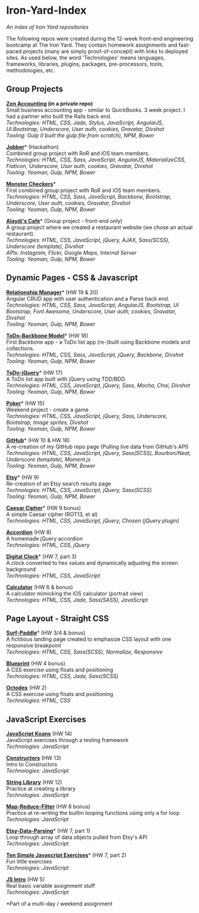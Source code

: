 # Iron-Yard-Index
*An index of Iron Yard repositories*

The following repos were created during the 12-week front-end engineering bootcamp at The Iron Yard.  They contain homework assignments and fast-paced projects (many are simply proof-of-concept) with links to deployed sites.  As used below, the word 'Technologies' means languages, frameworks, libraries, plugins, packages, pre-processors, tools, methodologies, etc.

## Group Projects

**[Zen Accounting](http://development.bholben-zen.divshot.io) (in a private repo)**  
Small business accounting app - similar to QuickBooks.  3 week project.  I had a partner who built the Rails back end.  
*Technologies: HTML, CSS, Jade, Stylus, JavaScript, AngularJS, UI.Bootstrap, Underscore, User auth, cookies, Gravatar, Divshot*  
*Tooling: Gulp (I built the gulp file from scratch), NPM, Bower*  

**[Jobber](https://github.com/bholben/Jobber)*** (Hackathon)  
Combined group project with RoR and iOS team members.  
*Technologies: HTML, CSS, Sass, JavaScript, AngularJS, MaterializeCSS, Flaticon, Underscore, User auth, cookies, Gravatar, Divshot*  
*Tooling: Yeoman, Gulp, NPM, Bower*  

**[Monster Checkers](https://github.com/bholben/Checkers)***  
First combined group project with RoR and iOS team members.  
*Technologies: HTML, CSS, Sass, JavaScript, Backbone, Bootstrap, Underscore, User auth, cookies, Gravatar, Divshot*  
*Tooling: Yeoman, Gulp, NPM, Bower*  

**[Alaydi's Cafe](https://github.com/bholben/Alaydis-Cafe)*** (Group project - front-end only)  
A group project where we created a restaurant website (we chose an actual restaurant).  
*Technologies: HTML, CSS, JavaScript, jQuery, AJAX, Sass(SCSS), Underscore (template), Divshot*  
*APIs: Instagram, Flickr, Google Maps, Internal Server*  
*Tooling: Yeoman, Gulp, NPM, Bower*  


## Dynamic Pages - CSS & Javascript

**[Relationship Manager](https://github.com/bholben/Relationship-Manager)*** (HW 19 & 20)  
Angular CRUD app with user authentication and a Parse back end.  
*Technologies: HTML, CSS, Sass, JavaScript, AngularJS, Bootstrap, UI Bootstrap, Font Awesome, Underscore, User auth, cookies, Gravatar, Divshot*  
*Tooling: Yeoman, Gulp, NPM, Bower*  

**[ToDo-Backbone Model](https://github.com/bholben/ToDo-Backbone)*** (HW 18)  
First Backbone app - a ToDo list app (re-)built using Backbone models and collections.  
*Technologies: HTML, CSS, Sass, JavaScript, jQuery, Backbone, Divshot*  
*Tooling: Yeoman, Gulp, NPM, Bower*  

**[ToDo-jQuery](https://github.com/bholben/ToDo-jQuery)*** (HW 17)  
A ToDo list app built with jQuery using TDD/BDD.  
*Technologies: HTML, CSS, JavaScript, jQuery, Sass, Mocha, Chai, Divshot*  
*Tooling: Yeoman, Gulp, NPM, Bower*  

**[Poker](https://github.com/bholben/Poker)*** (HW 15)  
Weekend project - create a game.  
*Technologies: HTML, CSS, JavaScript, jQuery, Sass, Underscore, Bootstrap, Image sprites, Divshot*  
*Tooling: Yeoman, Gulp, NPM, Bower*  

**[GitHub](https://github.com/bholben/GitHub)*** (HW 10 & HW 16)  
A re-creation of my GitHub repo page (Pulling live data from GitHub's API)  
*Technologies: HTML, CSS, JavaScript, jQuery, Sass(SCSS), Bourbon/Neat, Underscore (template), Moment.js*  
*Tooling: Yeoman, Gulp, NPM, Bower*  

**[Etsy](https://github.com/bholben/Etsy)*** (HW 9)  
Re-creation of an Etsy search results page  
*Technologies: HTML, CSS, JavaScript, jQuery, Sass(SCSS)*  
*Tooling: Yeoman, Gulp, NPM, Bower*  

**[Caesar Cipher](https://github.com/bholben/Caesar-Cipher)*** (HW 9 bonus)  
A simple Caesar cipher (ROT13, et al)  
*Technologies: HTML, CSS, JavaScript, jQuery, Chosen (jQuery plugin)*  

**[Accordion](https://github.com/bholben/Accordion)** (HW 8)  
A homemade jQuery accordion  
*Technologies: HTML, CSS, jQuery*  

**[Digital Clock](https://github.com/bholben/Digital-Clock)*** (HW 7, part 3)  
A clock converted to hex values and dynamically adjusting the screen background  
*Technologies: HTML, CSS, JavaScript*  

**[Calculator](https://github.com/bholben/Calculator)** (HW 6 & bonus)  
A calculator mimicking the iOS calculator (portrait view)  
*Technologies: HTML, CSS, Jade, Sass(SASS), JavaScript*  


## Page Layout - Straight CSS

**[Surf-Paddle](https://github.com/bholben/Surf-Paddle)*** (HW 3/4 & bonus)  
A fictitious landing page created to emphasize CSS layout with one responsive breakpoint  
*Technologies: HTML, CSS, Sass(SCSS), Normalize, Responsive*  

**[Blueprint](https://github.com/bholben/Blueprint)** (HW 4 bonus)  
A CSS exercise using floats and positioning  
*Technologies: HTML, CSS, Jade, Sass(SCSS)*  

**[Octodex](https://github.com/bholben/Octodex)** (HW 2)  
A CSS exercise using floats and positioning  
*Technologies: HTML, CSS*  


## JavaScript Exercises

**[JavaScript Koans](https://github.com/bholben/javascript-koans)** (HW 14)  
JavaScript exercises through a testing framework  
*Technologies: JavaScript*  

**[Constructors](https://github.com/bholben/Constructors)** (HW 13)  
Intro to Constructors  
*Technologies: JavaScript*  

**[String Library](https://github.com/bholben/String-Library)** (HW 12)  
Practice at creating a library  
*Technologies: JavaScript*  

**[Map-Reduce-Filter](https://github.com/bholben/Map-Reduce-Filter)** (HW 8 bonus)  
Practice at re-writing the builtin looping functions using only a for loop  
*Technologies: JavaScript*  

**[Etsy-Data-Parsing](https://github.com/bholben/Etsy-Data-Parsing)*** (HW 7, part 1)  
Loop through array of data objects pulled from Etsy's API  
*Technologies: JavaScript*  

**[Ten Simple Javascript Exercises](https://github.com/bholben/Ten-Simple-Javascript-Exercises)*** (HW 7, part 2)  
Fun little exercises  
*Technologies: JavaScript*  

**[JS Intro](https://github.com/bholben/JS-Intro)** (HW 5)  
Real basic variable assignment stuff  
*Technologies: JavaScript*  

*Part of a multi-day / weekend assignment  
